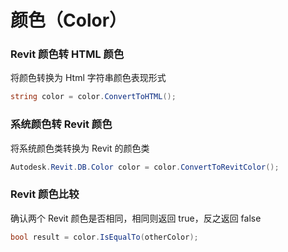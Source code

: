 # 颜色（Color）

### Revit 颜色转 HTML 颜色

将颜色转换为 Html 字符串颜色表现形式

```csharp
string color = color.ConvertToHTML();
```

### 系统颜色转 Revit 颜色

将系统颜色类转换为 Revit 的颜色类

```csharp
Autodesk.Revit.DB.Color color = color.ConvertToRevitColor();
```

### Revit 颜色比较

确认两个 Revit 颜色是否相同，相同则返回 true，反之返回 false

```csharp
bool result = color.IsEqualTo(otherColor);
```
